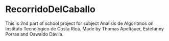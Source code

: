 RecorridoDelCaballo
===================

This is 2nd part of school project for subject Analisis de Algoritmos on Instituto Tecnologico de Costa Rica. Made by Thomas Apeltauer, Estefanny Porras and Oswaldo Dávila.
